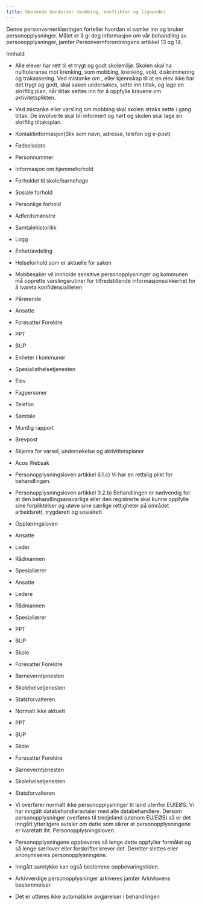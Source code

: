 ```yaml
---
title: Uønskede hendelser (mobbing, konflikter og lignende)
---
```



  

Denne personvernerklæringen forteller hvordan vi samler inn og bruker personopplysninger. Målet er å gi deg informasjon om vår behandling av personopplysninger, jamfør Personvernforordningens artikkel 13 og 14.

  

Innhald

*   Alle elever har rett til et trygt og godt skolemiljø. Skolen skal ha nulltoleranse mot krenking, som mobbing, krenking, vold, diskriminering og trakassering. Ved mistanke om , eller kjennskap til at en elev ikke har det trygt og godt, skal saken undersøkes, sette inn tiltak, og lage en skriftlig plan, når tiltak settes inn for å oppfylle kravene om aktivitetsplikten.  
    
*   Ved mistanke eller varsling om mobbing skal skolen straks sette i gang tiltak. De involverte skal bli informert og hørt og skolen skal lage en skriftlig tiltaksplan.  
    
*   Kontaktinformasjon(Slik som navn, adresse, telefon og e-post)  
    
*   Fødselsdato  
    
*   Personnummer  
    
*   Informasjon om hjemmeforhold  
    
*   Forholdet til skole/barnehage  
    
*   Sosiale forhold  
    
*   Personlige forhold  
    
*   Adferdsmønstre  
    
*   Samtalehistorikk  
    
*   Logg  
    
*   Enhet/avdeling  
    
*   Helseforhold som er aktuelle for saken  
    
*   Mobbesaker vil innholde sensitive personopplysninger og kommunen må opprette varslingsrutiner for tilfredstillende informasjonssikkerhet for å ivareta konfidensialiteten  
    
*   Pårørende  
    
*   Ansatte  
    
*   Foresatte/ Foreldre  
    
*   PPT  
    
*   BUP  
    
*   Enheter i kommuner  
    
*   Spesialisthelsetjenesten  
    
*   Elev  
    
*   Fagpersoner  
    
*   Telefon  
    
*   Samtale  
    
*   Muntlig rapport  
    
*   Brevpost  
    
*   Skjema for varsel, undersøkelse og aktivtitetsplaner  
    
*   Acos Websak  
    
*   Personopplysningsloven artikkel 6.1.c) Vi har en rettslig plikt for behandlingen.  
    
*   Personopplysningsloven artikkel 9.2.b) Behandlingen er nødvendig for at den behandlingsansvarlige eller den registrerte skal kunne oppfylle sine forpliktelser og utøve sine særlige rettigheter på området arbeidsrett, trygderett og sosialrett  
    
*   Opplæringsloven  
    
*   Ansatte  
    
*   Leder  
    
*   Rådmannen  
    
*   Spesiallærer  
    
*   Ansatte  
    
*   Ledere  
    
*   Rådmannen  
    
*   Spesiallærer  
    
*   PPT  
    
*   BUP  
    
*   Skole  
    
*   Foresatte/ Foreldre  
    
*   Barneverntjenesten  
    
*   Skolehelsetjenesten  
    
*   Statsforvalteren  
    
*   Normalt ikke aktuelt  
    
*   PPT  
    
*   BUP  
    
*   Skole  
    
*   Foresatte/ Foreldre  
    
*   Barneverntjenesten  
    
*   Skolehelsetjenesten  
    
*   Statsforvalteren  
    
*   Vi overfører normalt ikke personopplysninger til land utenfor EU/EØS. Vi har inngått databehandleravtaler med alle databehandlere. Dersom personopplysninger overføres til tredjeland (utenom EU/EØS) så er det inngått ytterligere avtaler om dette som sikrer at personopplysningene er ivaretatt iht. Personopplysningsloven.  
    
*   Personopplysningene oppbevares så lenge dette oppfyller formålet og så lenge særlover eller forskrifter krever det. Deretter slettes eller anonymiseres personopplysningene.  
    
*   Inngått samtykke kan også bestemme oppbevaringstiden.  
    
*   Arkivverdige personopplysninger arkiveres jamfør Arkivlovens bestemmelser.  
    
*   Det er utføres ikke automatiske avgjørelser i behandlingen